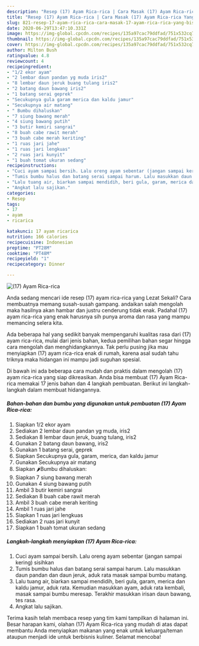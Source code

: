 ```yaml
---
description: "Resep (17) Ayam Rica-rica | Cara Masak (17) Ayam Rica-rica Yang Bisa Manjain Lidah"
title: "Resep (17) Ayam Rica-rica | Cara Masak (17) Ayam Rica-rica Yang Bisa Manjain Lidah"
slug: 821-resep-17-ayam-rica-rica-cara-masak-17-ayam-rica-rica-yang-bisa-manjain-lidah
date: 2020-06-29T13:47:10.331Z
image: https://img-global.cpcdn.com/recipes/135a97cac79ddfad/751x532cq70/17-ayam-rica-rica-foto-resep-utama.jpg
thumbnail: https://img-global.cpcdn.com/recipes/135a97cac79ddfad/751x532cq70/17-ayam-rica-rica-foto-resep-utama.jpg
cover: https://img-global.cpcdn.com/recipes/135a97cac79ddfad/751x532cq70/17-ayam-rica-rica-foto-resep-utama.jpg
author: Milton Bush
ratingvalue: 4.8
reviewcount: 4
recipeingredient:
- "1/2 ekor ayam"
- "2 lembar daun pandan yg muda iris2"
- "8 lembar daun jeruk buang tulang iris2"
- "2 batang daun bawang iris2"
- "1 batang serai geprek"
- "Secukupnya gula garam merica dan kaldu jamur"
- "Secukupnya air matang"
- " Bumbu dihaluskan"
- "7 siung bawang merah"
- "4 siung bawang putih"
- "3 butir kemiri sangrai"
- "8 buah cabe rawit merah"
- "3 buah cabe merah keriting"
- "1 ruas jari jahe"
- "1 ruas jari lengkuas"
- "2 ruas jari kunyit"
- "1 buah tomat ukuran sedang"
recipeinstructions:
- "Cuci ayam sampai bersih. Lalu oreng ayam sebentar (jangan sampai kering) sisihkan"
- "Tumis bumbu halus dan batang serai sampai harum. Lalu masukkan daun pandan dan daun jeruk, aduk rata masak sampai bumbu matang."
- "Lalu tuang air, biarkan sampai mendidih, beri gula, garam, merica dan kaldu jamur, aduk rata. Kemudian masukkan ayam, aduk rata kembali, masak sampai bumbu meresap. Terakhir masukkan irisan daun bawang, tes rasa."
- "Angkat lalu sajikan."
categories:
- Resep
tags:
- 17
- ayam
- ricarica

katakunci: 17 ayam ricarica 
nutrition: 166 calories
recipecuisine: Indonesian
preptime: "PT28M"
cooktime: "PT48M"
recipeyield: "1"
recipecategory: Dinner

---
```



![(17) Ayam Rica-rica](https://img-global.cpcdn.com/recipes/135a97cac79ddfad/751x532cq70/17-ayam-rica-rica-foto-resep-utama.jpg)

Anda sedang mencari ide resep (17) ayam rica-rica yang Lezat Sekali? Cara membuatnya memang susah-susah gampang. andaikan salah mengolah maka hasilnya akan hambar dan justru cenderung tidak enak. Padahal (17) ayam rica-rica yang enak harusnya sih punya aroma dan rasa yang mampu memancing selera kita.



Ada beberapa hal yang sedikit banyak mempengaruhi kualitas rasa dari (17) ayam rica-rica, mulai dari jenis bahan, kedua pemilihan bahan segar hingga cara mengolah dan menghidangkannya. Tak perlu pusing jika mau menyiapkan (17) ayam rica-rica enak di rumah, karena asal sudah tahu triknya maka hidangan ini mampu jadi suguhan spesial.


Di bawah ini ada beberapa cara mudah dan praktis dalam mengolah (17) ayam rica-rica yang siap dikreasikan. Anda bisa membuat (17) Ayam Rica-rica memakai 17 jenis bahan dan 4 langkah pembuatan. Berikut ini langkah-langkah dalam membuat hidangannya.

<!--inarticleads1-->

##### Bahan-bahan dan bumbu yang digunakan untuk pembuatan (17) Ayam Rica-rica:

1. Siapkan 1/2 ekor ayam
1. Sediakan 2 lembar daun pandan yg muda, iris2
1. Sediakan 8 lembar daun jeruk, buang tulang, iris2
1. Gunakan 2 batang daun bawang, iris2
1. Gunakan 1 batang serai, geprek
1. Siapkan Secukupnya gula, garam, merica, dan kaldu jamur
1. Gunakan Secukupnya air matang
1. Siapkan  🌶Bumbu dihaluskan:
1. Siapkan 7 siung bawang merah
1. Gunakan 4 siung bawang putih
1. Ambil 3 butir kemiri sangrai
1. Sediakan 8 buah cabe rawit merah
1. Ambil 3 buah cabe merah keriting
1. Ambil 1 ruas jari jahe
1. Siapkan 1 ruas jari lengkuas
1. Sediakan 2 ruas jari kunyit
1. Siapkan 1 buah tomat ukuran sedang




<!--inarticleads2-->

##### Langkah-langkah menyiapkan (17) Ayam Rica-rica:

1. Cuci ayam sampai bersih. Lalu oreng ayam sebentar (jangan sampai kering) sisihkan
1. Tumis bumbu halus dan batang serai sampai harum. Lalu masukkan daun pandan dan daun jeruk, aduk rata masak sampai bumbu matang.
1. Lalu tuang air, biarkan sampai mendidih, beri gula, garam, merica dan kaldu jamur, aduk rata. Kemudian masukkan ayam, aduk rata kembali, masak sampai bumbu meresap. Terakhir masukkan irisan daun bawang, tes rasa.
1. Angkat lalu sajikan.




Terima kasih telah membaca resep yang tim kami tampilkan di halaman ini. Besar harapan kami, olahan (17) Ayam Rica-rica yang mudah di atas dapat membantu Anda menyiapkan makanan yang enak untuk keluarga/teman ataupun menjadi ide untuk berbisnis kuliner. Selamat mencoba!
